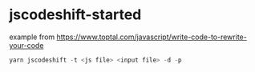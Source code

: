 # jscodeshift-started

example from https://www.toptal.com/javascript/write-code-to-rewrite-your-code

```js
yarn jscodeshift -t <js file> <input file> -d -p
```
